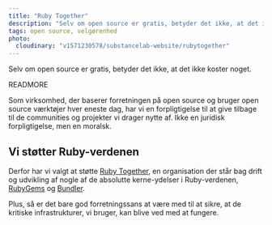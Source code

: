 ```yaml
---
title: "Ruby Together"
description: "Selv om open source er gratis, betyder det ikke, at det ikke koster nogets"
tags: open source, velgørenhed
photo:
  cloudinary: "v1571230578/substancelab-website/rubytogether"
---
```


Selv om open source er gratis, betyder det ikke, at det ikke koster noget.

READMORE

Som virksomhed, der baserer forretningen på open source og bruger open source værktøjer hver eneste dag, har vi en forpligtigelse til at give tilbage til de communities og projekter vi drager nytte af. Ikke en juridisk forpligtigelse, men en moralsk.

## Vi støtter Ruby-verdenen

Derfor har vi valgt at støtte [Ruby Together](https://rubytogether.org/), en organisation der står bag drift og udvikling af nogle af de absolutte kerne-ydelser i Ruby-verdenen, [RubyGems](https://rubygems.org) og [Bundler](https://bundler.org).

Plus, så er det bare god forretningssans at være med til at sikre, at de kritiske infrastrukturer, vi bruger, kan blive ved med at fungere.
